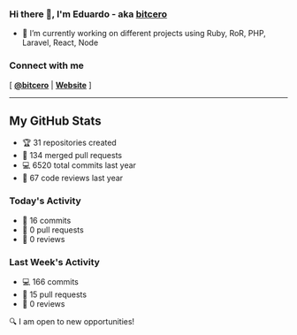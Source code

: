 ### Hi there 👋, I'm Eduardo - aka [bitcero](https://bitcero.dev)

- 🔭 I’m currently working on different projects using Ruby, RoR, PHP, Laravel, React, Node

### Connect with me

[ [**@bitcero**](https://twitter.com/bitcero/) |
[**Website**](https://eduardocortes.mx) ]

---

<!--SECTION:stats-->
## My GitHub Stats

- 🏆 31 repositories created
- 🔀 134 merged pull requests
- 💻 6520 total commits last year
- 🧐 67 code reviews last year

### Today's Activity

- 📝 16 commits
- 🤝 0 pull requests
- 👀 0 reviews

### Last Week's Activity

- 💻 166 commits
- 🤝 15 pull requests
- 👀 0 reviews

🔍 I am open to new opportunities!
  <!--/SECTION:stats-->
